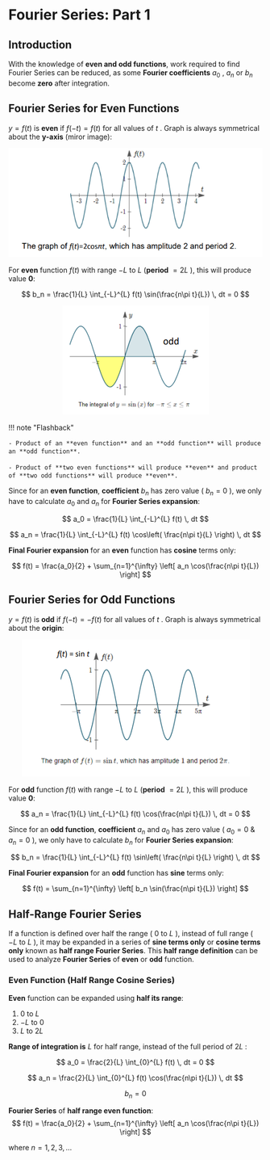 # Fourier Series: Part 1

## Introduction
With the knowledge of **even and odd functions**, work required to find Fourier Series can be reduced, as some **Fourier coefficients** $a_0$ , $a_n$ or $b_n$ become **zero** after integration.

## Fourier Series for Even Functions

$y = f(t)$ is **even** if $f(-t) = f(t)$ for all values of $t$ . Graph is always symmetrical about the **y-axis** (miror image):

<div align="center">
  <img src="https://github.com/JoshuaOhYQ/BEEE/blob/2278648141d5a50c01aa59928e2e8842bbc482ac/docs/ENG2053%20Engineering%20Math%203/evengraph.png?raw=true" alt="evengraph">
</div>

For **even** function $f(t)$ with range $-L$ to $L$ (**period** $= 2L$ ), this will produce value **0**:

$$
b_n = \frac{1}{L} \int_{-L}^{L} f(t) \sin(\frac{n\pi t}{L}) \, dt = 0
$$
 
<div align="center">
  <img src="https://github.com/JoshuaOhYQ/BEEE/blob/2278648141d5a50c01aa59928e2e8842bbc482ac/docs/ENG2053%20Engineering%20Math%203/0area1.png?raw=true" alt="0area1">
</div>

!!! note "Flashback"

    - Product of an **even function** and an **odd function** will produce an **odd function**. 

    - Product of **two even functions** will produce **even** and product of **two odd functions** will produce **even**.

Since for an **even function**, **coefficient** $b_n$ has zero value ( $b_n = 0$ ), we only have to calculate $a_0$ and $a_n$ for **Fourier Series expansion**:

$$
a_0 = \frac{1}{L} \int_{-L}^{L} f(t) \, dt
$$

$$
a_n = \frac{1}{L} \int_{-L}^{L} f(t) \cos\left( \frac{n\pi t}{L} \right) \, dt
$$


**Final Fourier expansion** for an **even** function has **cosine** terms only: 

$$
f(t) = \frac{a_0}{2} + \sum_{n=1}^{\infty} \left[ a_n \cos(\frac{n\pi t}{L}) \right]
$$



## Fourier Series for Odd Functions

$y = f(t)$ is **odd** if $f(-t) = -f(t)$ for all values of $t$ . Graph is always symmetrical about the **origin**:

<div align="center">
  <img src="https://github.com/JoshuaOhYQ/BEEE/blob/13c3142ebade6c0c24eba66495657bfac260e323/docs/ENG2053%20Engineering%20Math%203/oddgraph.png?raw=true" alt="oddgraph">
</div>

For **odd** function $f(t)$ with range $-L$ to $L$ (**period** $= 2L$ ), this will produce value **0**:

$$
a_n = \frac{1}{L} \int_{-L}^{L} f(t) \cos(\frac{n\pi t}{L}) \, dt = 0
$$

Since for an **odd function**, **coefficient** $a_n$ and $a_0$ has zero value ( $a_0 = 0$ & $a_n = 0$ ), we only have to calculate $b_n$ for **Fourier Series expansion**:

$$
b_n = \frac{1}{L} \int_{-L}^{L} f(t) \sin\left( \frac{n\pi t}{L} \right) \, dt
$$


**Final Fourier expansion** for an **odd** function has **sine** terms only: 

$$
f(t) = \sum_{n=1}^{\infty} \left[ b_n \sin(\frac{n\pi t}{L}) \right]
$$

## Half-Range Fourier Series
If a function is defined over half the range ( $0$ to $L$ ), instead of full range ( $-L$ to $L$ ), it may be expanded in a series of **sine terms only** or **cosine terms only** known as **half range Fourier Series**. This **half range definition** can be used to analyze **Fourier Series** of **even** or **odd** function. 

### Even Function (Half Range Cosine Series)
**Even** function can be expanded using **half its range**:
1. $0$ to $L$ 
2. $-L$ to $0$ 
3. $L$ to $2L$

**Range of integration is** $L$ for half range, instead of the full period of $2L$ :


$$
a_0 = \frac{2}{L} \int_{0}^{L} f(t) \, dt = 0
$$


$$
a_n = \frac{2}{L} \int_{0}^{L} f(t) \cos(\frac{n\pi t}{L}) \, dt 
$$

$$
b_n = 0
$$

**Fourier Series** of **half range even function**: 
$$
f(t) = \frac{a_0}{2} + \sum_{n=1}^{\infty} \left[ a_n \cos(\frac{n\pi t}{L}) \right]
$$

where $n = 1, 2, 3, ...$


